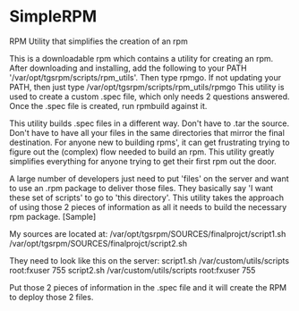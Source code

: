 # SimpleRPM
 RPM Utility that simplifies the creation of an rpm

This is a downloadable rpm which contains a utility for creating an rpm. 
After downloading and installing, add the following to your PATH 
'/var/opt/tgsrpm/scripts/rpm_utils'. Then type rpmgo. If not updating 
your PATH, then just type /var/opt/tgsrpm/scripts/rpm_utils/rpmgo
This utility is used to create a custom .spec file, which only 
needs 2 questions answered. Once the .spec file is created, 
run rpmbuild against it. 

This utility builds .spec files in a different way. Don't have to .tar 
the source. Don't have to have all your files in the same directories
that mirror the final destination. For anyone new to building rpms', 
it can get frustrating trying to figure out the (complex) flow needed
to build an rpm. This utility greatly simplifies everything for anyone
trying to get their first rpm out the door. 

A large number of developers just need to put 'files' on the server and 
want to use an .rpm package to deliver those files. They basically say
'I want these set of scripts' to go to 'this directory'. This utility
takes the approach of using those 2 pieces of information as all it needs
to build the necessary rpm package. 
[Sample]

My sources are located at: 
/var/opt/tgsrpm/SOURCES/finalprojct/script1.sh
/var/opt/tgsrpm/SOURCES/finalprojct/script2.sh

They need to look like this on the server:
script1.sh     /var/custom/utils/scripts     root:fxuser    755
script2.sh     /var/custom/utils/scripts     root:fxuser    755


Put those 2 pieces of information in the .spec file and it will
create the RPM to deploy those 2 files. 